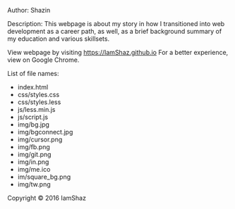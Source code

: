 Author: Shazin

Description: This webpage is about my story in how I transitioned into web development as a career path, as well, 
as a brief background summary of my education and various skillsets. 

View webpage by visiting https://IamShaz.github.io
For a better experience, view on Google Chrome.

List of file names: 
-	index.html
-	css/styles.css
-	css/styles.less
-	js/less.min.js
-	js/script.js
-	img/bg.jpg
-	img/bgconnect.jpg
-	img/cursor.png
-	img/fb.png
-	img/git.png
-	img/in.png
-	img/me.ico
-	im/square_bg.png
-	img/tw.png

Copyright © 2016 IamShaz
